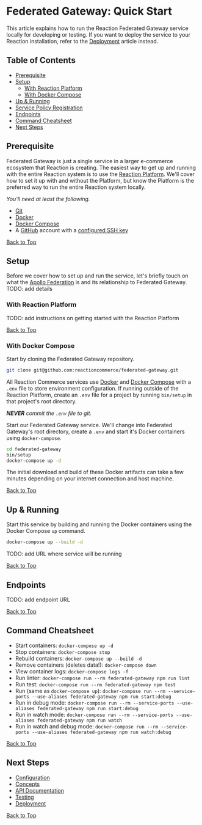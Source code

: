 # Federated Gateway: Quick Start

This article explains how to run the Reaction Federated Gateway service locally for developing or testing. If you want to deploy the service to your Reaction installation, refer to the [Deployment](deployment.md) article instead.

## Table of Contents
- [Prerequisite](#prerequisite)
- [Setup](#setup)
  - [With Reaction Platform](#with-reaction-platform)
  - [With Docker Compose](#with-docker-compose)
- [Up & Running](#up--running)
- [Service Policy Registration](#service-policy-registration)
- [Endpoints](#endpoints)
- [Command Cheatsheet](#command-cheatsheet)
- [Next Steps](#next-steps)

## Prerequisite
Federated Gateway is just a single service in a larger e-commerce ecosystem that Reaction is creating. The easiest way to get up and running with the entire Reaction system is to use the [Reaction Platform][platform]. We'll cover how to set it up with and without the Platform, but know the Platform is the preferred way to run the entire Reaction system locally.

_You'll need at least the following._
* [Git][git]
* [Docker][docker]
* [Docker Compose][docker-compose]
* A [GitHub][github] account with a [configured SSH key][github-keys]

[Back to Top][top]

## Setup
Before we cover how to set up and run the service, let's briefly touch on what the [Apollo Federation][apollo-federation] is and its relationship to Federated Gateway. TODO: add details

### With Reaction Platform
TODO: add instructions on getting started with the Reaction Platform

[Back to Top][top]

### With Docker Compose
Start by cloning the Federated Gateway repository.

```sh
git clone git@github.com:reactioncommerce/federated-gateway.git
```

All Reaction Commerce services use [Docker][docker] and [Docker Compose][docker-compose] with a `.env` file to store environment configuration. If running outside of the Reaction Platform, create an `.env` file for a project by running `bin/setup` in that project's root directory.

_**NEVER** commit the `.env` file to git._

Start our Federated Gateway service. We'll change into Federated Gateway's root directory, create a `.env` and start it's Docker containers using `docker-compose`.

```sh
cd federated-gateway
bin/setup
docker-compose up -d
```

The initial download and build of these Docker artifacts can take a few minutes depending on your internet connection and host machine.

[Back to Top][top]

## Up & Running
Start this service by building and running the Docker containers using the Docker Compose `up` command.

```sh
docker-compose up --build -d
```
TODO: add URL where service will be running

[Back to Top][top]

## Endpoints

TODO: add endpoint URL

[Back to Top][top]

## Command Cheatsheet

- Start containers: `docker-compose up -d`
- Stop containers: `docker-compose stop`
- Rebuild containers: `docker-compose up --build -d`
- Remove containers (deletes data!): `docker-compose down`
- View container logs: `docker-compose logs -f`
- Run linter: `docker-compose run --rm federated-gateway npm run lint`
- Run test: `docker-compose run --rm federated-gateway npm test`
- Run (same as `docker-compose up`): `docker-compose run --rm --service-ports --use-aliases federated-gateway npm run start:debug`
- Run in debug mode: `docker-compose run --rm --service-ports --use-aliases federated-gateway npm run start:debug`
- Run in watch mode: `docker-compose run --rm --service-ports --use-aliases federated-gateway npm run watch`
- Run in watch and debug mode: `docker-compose run --rm --service-ports --use-aliases federated-gateway npm run watch:debug`

[Back to Top][top]

## Next Steps

- [Configuration](configuration.md)
- [Concepts](concepts.md)
- [API Documentation](api.md)
- [Testing](testing.md)
- [Deployment](deployment.md)

[Back to Top][top]

[top]: #Federated-gateway-quick-start
[reaction]: https://github.com/reactioncommerce/reaction
[platform]: https://github.com/reactioncommerce/reaction-platform
[apollo-federation]: https://www.apollographql.com/docs/apollo-server/federation/introduction
[git]: https://git-scm.com/
[docker]: https://www.docker.com/get-started
[docker-compose]: https://docs.docker.com/compose/install/
[github]: https://github.com/
[github-keys]: https://github.com/settings/keys
